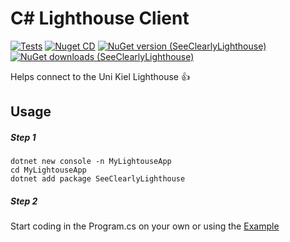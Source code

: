 # C# Lighthouse Client

[![Tests](https://github.com/jnccd/see-clearly-lighthouse/actions/workflows/build-and-test.yml/badge.svg)](https://github.com/jnccd/see-clearly-lighthouse/actions/workflows/build-and-test.yml)
[![Nuget CD](https://github.com/jnccd/see-clearly-lighthouse/actions/workflows/publish.yml/badge.svg)](https://github.com/jnccd/see-clearly-lighthouse/actions/workflows/publish.yml)
[![NuGet version (SeeClearlyLighthouse)](https://img.shields.io/nuget/v/seeClearlyLighthouse)](https://www.nuget.org/packages/seeClearlyLighthouse/)
[![NuGet downloads (SeeClearlyLighthouse)](https://img.shields.io/nuget/dt/seeClearlyLighthouse)](https://www.nuget.org/packages/seeClearlyLighthouse/)

Helps connect to the Uni Kiel Lighthouse 👍

## Usage

##### Step 1
```
dotnet new console -n MyLightouseApp
cd MyLightouseApp
dotnet add package SeeClearlyLighthouse
```
##### Step 2
Start coding in the Program.cs on your own or using the [Example](https://github.com/jnccd/see-clearly-lighthouse/blob/main/SeeClearlyLighthouseTest/Program.cs)

